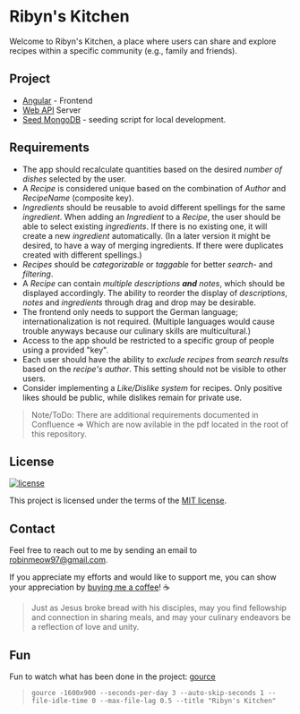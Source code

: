 # Ribyn's Kitchen

Welcome to Ribyn's Kitchen, a place where users can share and explore recipes within a specific community (e.g., family and friends).

## Project

- [Angular](client/README.md) - Frontend
- [Web API](./Application/README.md) Server
- [Seed MongoDB](seed-mongo-db/README.md) - seeding script for local development.

## Requirements

- The app should recalculate quantities based on the desired _number of dishes_ selected by the user.
- A _Recipe_ is considered unique based on the combination of _Author_ and _RecipeName_ (composite key).
- _Ingredients_ should be reusable to avoid different spellings for the same _ingredient_. When adding an _Ingredient_ to a _Recipe_, the user should be able to select existing _ingredients_. If there is no existing one, it will create a new _ingredient_ automatically. (In a later version it might be desired, to have a way of merging ingredients. If there were duplicates created with different spellings.)
- _Recipes_ should be _categorizable_ or _taggable_ for better _search_- and _filtering_.
- A _Recipe_ can contain _multiple descriptions **and** notes_, which should be displayed accordingly. The ability to reorder the display of _descriptions_, _notes_ and _ingredients_ through drag and drop may be desirable.
- The frontend only needs to support the German language; internationalization is not required. (Multiple languages would cause trouble anyways because our culinary skills are multicultural.)
- Access to the app should be restricted to a specific group of people using a provided "key".
- Each user should have the ability to _exclude recipes_ from _search results_ based on the _recipe's author_. This setting should not be visible to other users.
- Consider implementing a _Like/Dislike system_ for recipes. Only positive likes should be public, while dislikes remain for private use.

> Note/ToDo: There are additional requirements documented in Confluence => Which are now avilable in the pdf located in the root of this repository.

## License

[![license](https://img.shields.io/badge/license-MIT-green.svg)](https://github.com/RobinMeow/ribyns-kitchen/blob/master/LICENSE)

This project is licensed under the terms of the [MIT license](LICENSE).

## Contact

Feel free to reach out to me by sending an email to [robinmeow97@gmail.com](mailto:robinmeow97@gmail.com).

If you appreciate my efforts and would like to support me, you can show your appreciation by [buying me a coffee](https://ko-fi.com/ribyn)! ☕️

> Just as Jesus broke bread with his disciples, may you find fellowship and connection in sharing meals, and may your culinary endeavors be a reflection of love and unity.

## Fun

Fun to watch what has been done in the project: [gource](https://gource.io/)

> `gource -1600x900 --seconds-per-day 3 --auto-skip-seconds 1 --file-idle-time 0 --max-file-lag 0.5 --title "Ribyn's Kitchen"`
